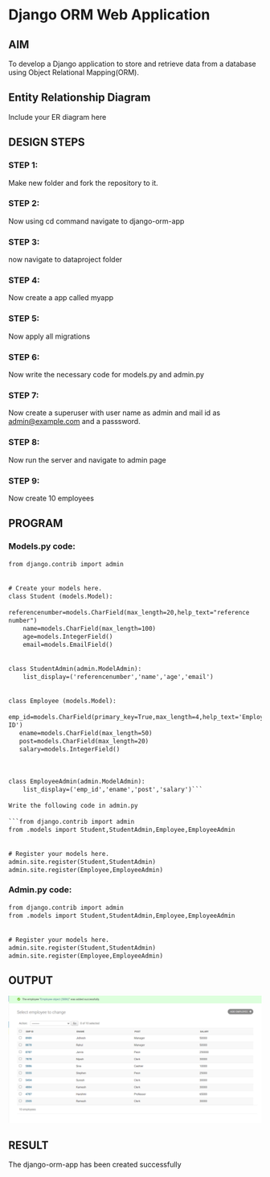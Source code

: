 # Django ORM Web Application

## AIM
To develop a Django application to store and retrieve data from a database using Object Relational Mapping(ORM).

## Entity Relationship Diagram

Include your ER diagram here

## DESIGN STEPS

### STEP 1:
Make new folder and fork the repository to it.

### STEP 2:
Now using cd command navigate to django-orm-app

### STEP 3:
now navigate to dataproject folder

### STEP 4:
Now create a app called myapp

### STEP 5:
Now apply all migrations

### STEP 6:
Now write the necessary code for models.py and admin.py

### STEP 7:
Now create a superuser with user name as admin and mail id as admin@example.com and a passsword.

### STEP 8:
Now run the server and navigate to admin page

### STEP 9:
Now create 10 employees



## PROGRAM

### Models.py code:
```
from django.contrib import admin


# Create your models here.
class Student (models.Model):
    referencenumber=models.CharField(max_length=20,help_text="reference number")
    name=models.CharField(max_length=100)
    age=models.IntegerField()
    email=models.EmailField()


class StudentAdmin(admin.ModelAdmin):
    list_display=('referencenumber','name','age','email')


class Employee (models.Model):
   emp_id=models.CharField(primary_key=True,max_length=4,help_text='Employee ID')
   ename=models.CharField(max_length=50)
   post=models.CharField(max_length=20)
   salary=models.IntegerField()
   


class EmployeeAdmin(admin.ModelAdmin):
    list_display=('emp_id','ename','post','salary')```

Write the following code in admin.py

```from django.contrib import admin
from .models import Student,StudentAdmin,Employee,EmployeeAdmin


# Register your models here.
admin.site.register(Student,StudentAdmin)
admin.site.register(Employee,EmployeeAdmin)
```

### Admin.py code:
```
from django.contrib import admin
from .models import Student,StudentAdmin,Employee,EmployeeAdmin


# Register your models here.
admin.site.register(Student,StudentAdmin)
admin.site.register(Employee,EmployeeAdmin)

```

## OUTPUT

![output](output.png)


## RESULT
The django-orm-app has been created successfully
